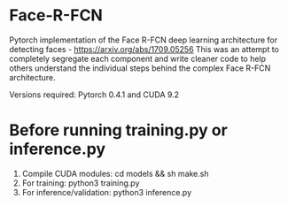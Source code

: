 # Face-R-FCN

Pytorch implementation of the Face R-FCN deep learning architecture for detecting faces - https://arxiv.org/abs/1709.05256
This was an attempt to completely segregate each component and write cleaner code to help others understand the individual steps behind the complex Face R-FCN architecture. 

Versions required: Pytorch 0.4.1 and CUDA 9.2

# Before running training.py or inference.py

1. Compile CUDA modules: cd models && sh make.sh
2. For training: python3 training.py 
3. For inference/validation: python3 inference.py

